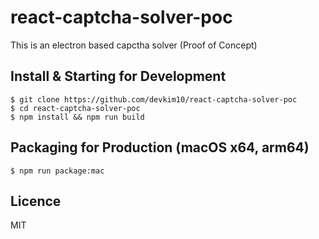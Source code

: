# react-captcha-solver-poc

This is an electron based capctha solver (Proof of Concept)

## Install & Starting for Development
```
$ git clone https://github.com/devkim10/react-captcha-solver-poc
$ cd react-captcha-solver-poc
$ npm install && npm run build
```

## Packaging for Production (macOS x64, arm64)
```
$ npm run package:mac
```

## Licence
MIT

